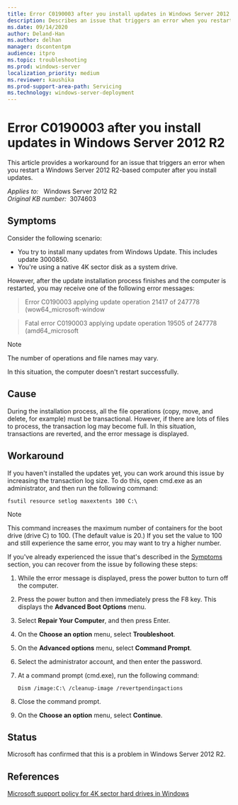 ```yaml
---
title: Error C0190003 after you install updates in Windows Server 2012 R2
description: Describes an issue that triggers an error when you restart a Windows Server 2012 R2-based computer after you install updates. A workaround is provided.
ms.date: 09/14/2020
author: Deland-Han
ms.author: delhan
manager: dscontentpm
audience: itpro
ms.topic: troubleshooting
ms.prod: windows-server
localization_priority: medium
ms.reviewer: kaushika
ms.prod-support-area-path: Servicing
ms.technology: windows-server-deployment
---
```

# Error C0190003 after you install updates in Windows Server 2012 R2

This article provides a workaround for an issue that triggers an error when you restart a Windows Server 2012 R2-based computer after you install updates.

_Applies to:_ &nbsp; Windows Server 2012 R2  
_Original KB number:_ &nbsp;3074603

## Symptoms

Consider the following scenario:

- You try to install many updates from Windows Update. This includes update 3000850.
- You're using a native 4K sector disk as a system drive.

However, after the update installation process finishes and the computer is restarted, you may receive one of the following error messages:

> Error C0190003 applying update operation 21417 of 247778 (wow64_microsoft-window

> Fatal error C0190003 applying update operation 19505 of 247778 (amd64_microsoft

> [!NOTE]
> The number of operations and file names may vary.

In this situation, the computer doesn't restart successfully.

## Cause

During the installation process, all the file operations (copy, move, and delete, for example) must be transactional. However, if there are lots of files to process, the transaction log may become full. In this situation, transactions are reverted, and the error message is displayed.

## Workaround

If you haven't installed the updates yet, you can work around this issue by increasing the transaction log size. To do this, open cmd.exe as an administrator, and then run the following command:

```console
fsutil resource setlog maxextents 100 C:\
```

> [!NOTE]
> This command increases the maximum number of containers for the boot drive (drive C) to 100. (The default value is 20.) If you set the value to 100 and still experience the same error, you may want to try a higher number.

If you've already experienced the issue that's described in the [Symptoms](#symptoms) section, you can recover from the issue by following these steps:

1. While the error message is displayed, press the power button to turn off the computer.
2. Press the power button and then immediately press the F8 key. This displays the **Advanced Boot Options** menu.
3. Select **Repair Your Computer**, and then press Enter.
4. On the **Choose an option** menu, select **Troubleshoot**.
5. On the **Advanced options** menu, select **Command Prompt**.
6. Select the administrator account, and then enter the password.
7. At a command prompt (cmd.exe), run the following command:

    ```console
    Dism /image:C:\ /cleanup-image /revertpendingactions
    ```

8. Close the command prompt.
9. On the **Choose an option** menu, select **Continue**.

## Status

Microsoft has confirmed that this is a problem in Windows Server 2012 R2.

## References

[Microsoft support policy for 4K sector hard drives in Windows](/troubleshoot/windows-server/backup-and-storage/support-policy-4k-sector-hard-drives)
